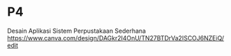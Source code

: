 # P4
Desain Aplikasi Sistem Perpustakaan Sederhana https://www.canva.com/design/DAGkr2I4OnU/TN27BTDrVa2ISCOJ6NZEiQ/edit
